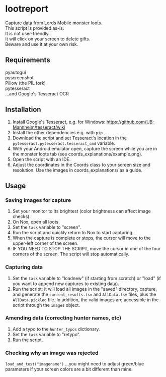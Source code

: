 # lootreport
Capture data from Lords Mobile monster loots.  
This script is provided as-is.  
It is not user-friendly.  
It will click on your screen to delete gifts.  
Beware and use it at your own risk.  

## Requirements
pyautogui  
pyscreenshot  
Pillow (the PIL fork)  
pytesseract  
...and Google's Tesseract OCR

## Installation
1) Install Google's Tesseract, e.g. for Windows:
https://github.com/UB-Mannheim/tesseract/wiki
2) Install the other dependencies e.g. with `pip`
3) Download the script and set Tesseract's location in the `pytesseract.pytesseract.tesseract_cmd` variable.
4) With your Android emulator open, capture the screen while you are in the monster loots tab (see coords_explanations/example.png).
5) Open the script with an IDE.
6) Adjust the coordinates in the Coords class to your screen size and resolution. Use the images in coords_explanations/ as a guide.

## Usage

### Saving images for capture
1) Set your monitor to its brightest (color brightness can affect image checks). 
2) On Nox, open all loots.
3) Set the `task` variable to "screen".
4) Run the script and quickly return to Nox to start capturing.
5) When the capture is complete or stops, the cursor will move to the upper-left corner of the screen.
6) IF YOU NEED TO STOP THE SCRIPT, move the cursor in one of the four corners of the screen. The script will stop automatically.

### Capturing data
1) Set the `task` variable to "loadnew" (if starting from scratch) or "load" (if you want to append new captures to existing data).
2) Run the script; it will load all images in the "saved" directory, capture, and generate the `current_results.tsv` and `AllData.tsv` files, plus the `AllData.pickled` file. In addition, the valid images are accessible in the script through the `images` object.

### Amending data (correcting hunter names, etc)
1) Add a typo to the `hunter_typos` dictionary.
2) Set the `task` variable to "retypo".
3) Run the script.

### Checking why an image was rejected
`load_and_test("imagename")`
...you might need to adjust green/blue parameters if your screen colors are a bit different than mine.
